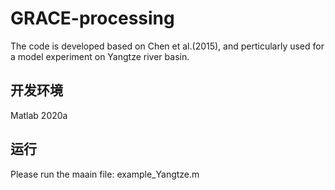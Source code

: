 # GRACE-processing
The code is developed based on Chen et al.(2015), and perticularly used for a model experiment on Yangtze river basin.
## 开发环境
Matlab 2020a
## 运行
Please run the maain file: example_Yangtze.m
